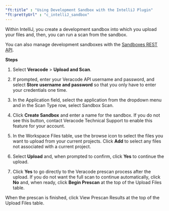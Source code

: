 ```yaml
---
"ft:title" : "Using Development Sandbox with the IntelliJ Plugin"
"ft:prettyUrl" : "c_intelliJ_sandbox"
---
```


Within IntelliJ, you create a development sandbox into which you upload your files and, then, you can run a scan from the sandbox.

You can also manage development sandboxes with the [Sandboxes REST API](https://docs.veracode.com/r/c_rest_sandbox_intro).

<p font-size="13pt"><b>Steps</b></p>

1.  Select **Veracode** \> **Upload and Scan**.

2.  If prompted, enter your Veracode API username and password, and select **Store username and password** so that you only have to enter your credentials one time.

3.  In the Application field, select the application from the dropdown menu and in the Scan Type row, select Sandbox Scan.

4.  Click **Create Sandbox** and enter a name for the sandbox. If you do not see this button, contact Veracode Technical Support to enable this feature for your account.

5.  In the Workspace Files table, use the browse icon to select the files you want to upload from your current projects. Click **Add** to select any files not associated with a current project.

6.  Select **Upload** and, when prompted to confirm, click **Yes** to continue the upload.

7.  Click **Yes** to go directly to the Veracode prescan process after the upload. If you do not want the full scan to continue automatically, click **No** and, when ready, click **Begin Prescan** at the top of the Upload Files table.

When the prescan is finished, click View Prescan Results at the top of the Upload Files table.
